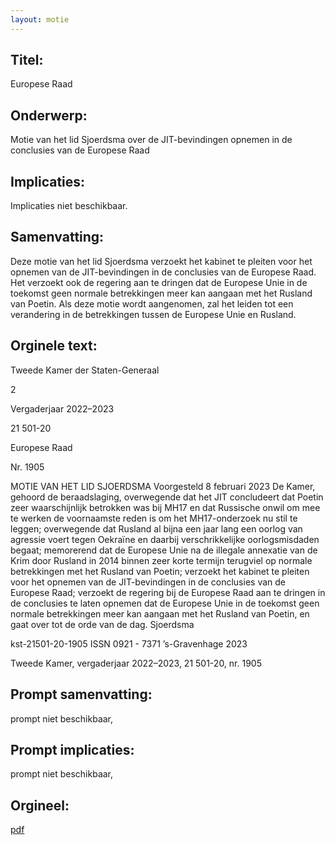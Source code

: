 ```yaml
---
layout: motie
---
```

## Titel:
Europese Raad
## Onderwerp:
Motie van het lid Sjoerdsma over de JIT-bevindingen opnemen in de conclusies van de Europese Raad
## Implicaties:
Implicaties niet beschikbaar.
## Samenvatting:

Deze motie van het lid Sjoerdsma verzoekt het kabinet te pleiten voor het opnemen van de JIT-bevindingen in de conclusies van de Europese Raad. Het verzoekt ook de regering aan te dringen dat de Europese Unie in de toekomst geen normale betrekkingen meer kan aangaan met het Rusland van Poetin. Als deze motie wordt aangenomen, zal het leiden tot een verandering in de betrekkingen tussen de Europese Unie en Rusland.
## Orginele text:


Tweede Kamer der Staten-Generaal

2

Vergaderjaar 2022–2023

21 501-20

Europese Raad

Nr. 1905

MOTIE VAN HET LID SJOERDSMA
Voorgesteld 8 februari 2023
De Kamer,
gehoord de beraadslaging,
overwegende dat het JIT concludeert dat Poetin zeer waarschijnlijk
betrokken was bij MH17 en dat Russische onwil om mee te werken de
voornaamste reden is om het MH17-onderzoek nu stil te leggen;
overwegende dat Rusland al bijna een jaar lang een oorlog van agressie
voert tegen Oekraïne en daarbij verschrikkelijke oorlogsmisdaden begaat;
memorerend dat de Europese Unie na de illegale annexatie van de Krim
door Rusland in 2014 binnen zeer korte termijn terugviel op normale
betrekkingen met het Rusland van Poetin;
verzoekt het kabinet te pleiten voor het opnemen van de JIT-bevindingen
in de conclusies van de Europese Raad;
verzoekt de regering bij de Europese Raad aan te dringen in de conclusies
te laten opnemen dat de Europese Unie in de toekomst geen normale
betrekkingen meer kan aangaan met het Rusland van Poetin,
en gaat over tot de orde van de dag.
Sjoerdsma

kst-21501-20-1905
ISSN 0921 - 7371
’s-Gravenhage 2023

Tweede Kamer, vergaderjaar 2022–2023, 21 501-20, nr. 1905


## Prompt samenvatting:
prompt niet beschikbaar,

## Prompt implicaties:
prompt niet beschikbaar,
## Orgineel:
[pdf](https://gegevensmagazijn.tweedekamer.nl/OData/v4/2.0/Document(d448d590-efbb-4940-a23e-839bb3645990)/resource)

